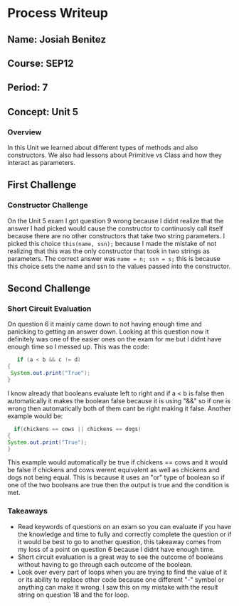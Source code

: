 # Process Writeup

## Name: Josiah Benitez
## Course: SEP12
## Period: 7
## Concept: Unit 5

### Overview

In this Unit we learned about different types of methods and also constructors. We also had lessons about Primitive vs Class and how they interact as parameters.
## First Challenge
### Constructor Challenge

On the Unit 5 exam I got question 9 wrong because I didnt realize that the answer I had picked would cause the constructor to continuosly call itself because there are no other constructors that take two string parameters. I picked this choice `this(name, ssn);` because I made the mistake of not realizing that this was the only constructor that took in two strings as parameters. The correct answer was `name = n; ssn = s;` this is because this choice sets the name and ssn to the values passed into the constructor.


## Second Challenge
### Short Circuit Evaluation 

On question 6 it mainly came down to not having enough time and panicking to getting an answer down. Looking at this question now it definitely was one of the easier ones on the exam for me but I didnt have enough time so I messed up. This was the code:

    
 ```java 
    if (a < b && c != d)
{
  System.out.print("True");
}
   ```

I know already that booleans evaluate left to right and if a < b is false then automatically it makes the boolean false because it is using "&&" so if one is wrong then automatically both of them cant be right making it false. Another example would be:

```java
  if(chickens == cows || chickens == dogs)
{
System.out.print("True");
}
```
This example would automatically be true if chickens == cows and it would be false if chickens and cows werent equivalent as well as chickens and dogs not being equal. This is because it uses an "or" type of boolean so if one of the two booleans are true then the output is true and the condition is met.
### Takeaways

* Read keywords of questions on an exam so you can evaluate if you have the knowledge and time to fully and correctly complete the question or if it would be best to go to another question, this takeaway comes from my loss of a point on question 6 because I didnt have enough time.
* Short circuit evaluation is a great way to see the outcome of booleans without having to go through each outcome of the boolean.
* Look over every part of loops when you are trying to find the value of it or its ability to replace other code because one different "-" symbol or anything can make it wrong. I saw this on my mistake with the result string on question 18 and the for loop.
